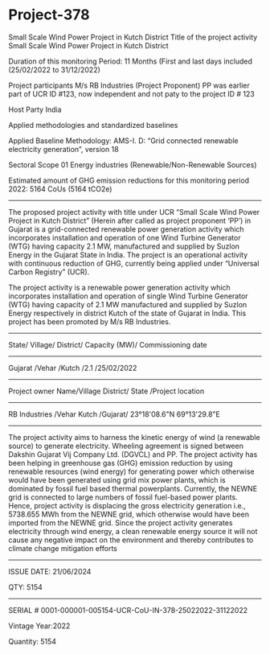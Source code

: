 # Project-378
Small Scale Wind Power Project in Kutch District
Title of the project activity Small Scale Wind Power Project in Kutch District

Duration of this monitoring Period: 11 Months
(First and last days included (25/02/2022 to
31/12/2022)

Project participants M/s RB Industries (Project Proponent)
PP was earlier part of UCR ID #123, now independent and not paty to the project ID # 123

Host Party India

Applied methodologies and
standardized baselines

Applied Baseline Methodology:
AMS-I. D: “Grid connected renewable electricity
generation”, version 18

Sectoral Scope 01 Energy industries
(Renewable/Non-Renewable Sources)

Estimated amount of GHG emission
reductions for this monitoring
period
2022: 5164 CoUs (5164 tCO2e)
__________________
The proposed project activity with title under UCR “Small Scale Wind Power Project in Kutch District”
(Herein after called as project proponent ‘PP’) in Gujarat is a grid-connected renewable power
generation activity which incorporates installation and operation of one Wind Turbine Generator
(WTG) having capacity 2.1 MW, manufactured and supplied by Suzlon Energy in the Gujarat State in
India. The project is an operational activity with continuous reduction of GHG, currently being applied
under “Universal Carbon Registry” (UCR).

The project activity is a renewable power generation activity which incorporates installation and
operation of single Wind Turbine Generator (WTG) having capacity of 2.1 MW manufactured and
supplied by Suzlon Energy respectively in district Kutch of the state of Gujarat in India. This project
has been promoted by M/s RB Industries.
_________________
State/ Village/ District/ Capacity (MW)/ Commissioning date
_____________
Gujarat /Vehar /Kutch /2.1 /25/02/2022
________________
Project owner Name/Village District/ State /Project location
______________________
RB Industries /Vehar Kutch /Gujarat/ 23°18'08.6"N 69°13'29.8"E
__________________
The project activity aims to harness the kinetic energy of wind (a renewable source) to generate
electricity. Wheeling agreement is signed between Dakshin Gujarat Vij Company Ltd. (DGVCL) and
PP. The project activity has been helping in greenhouse gas (GHG) emission reduction by using
renewable resources (wind energy) for generating power which otherwise would have been generated
using grid mix power plants, which is dominated by fossil fuel based thermal powerplants. Currently,
the NEWNE grid is connected to large numbers of fossil fuel-based power plants. Hence, project
activity is displacing the gross electricity generation i.e., 5738.655 MWh from the NEWNE grid, which
otherwise would have been imported from the NEWNE grid.
Since the project activity generates electricity through wind energy, a clean renewable energy source it
will not cause any negative impact on the environment and thereby contributes to climate change
mitigation efforts
_________________
ISSUE DATE: 21/06/2024

QTY: 5154
______________
SERIAL # 0001-000001-005154-UCR-CoU-IN-378-25022022-31122022

Vintage Year:2022

Quantity: 5154
